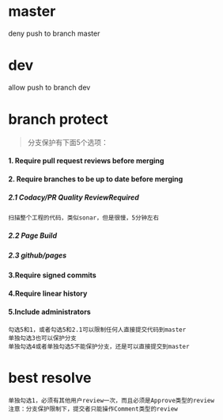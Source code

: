 # master
deny push to branch master

# dev
allow push to branch dev

# branch protect
> 分支保护有下面5个选项：
#### 1. Require pull request reviews before merging

#### 2. Require branches to be up to date before merging
##### 2.1 Codacy/PR Quality ReviewRequired
```
扫描整个工程的代码，类似sonar，但是很慢，5分钟左右
```
##### 2.2 Page Build
##### 2.3 github/pages
 
#### 3.Require signed commits

#### 4.Require linear history

#### 5.Include administrators
```
勾选5和1，或者勾选5和2.1可以限制任何人直接提交代码到master
单独勾选3也可以保护分支
单独勾选4或者单独勾选5不能保护分支，还是可以直接提交到master
```

# best resolve
```
单独勾选1，必须有其他用户review一次，而且必须是Approve类型的review
注意：分支保护限制下，提交者只能操作Comment类型的review
```